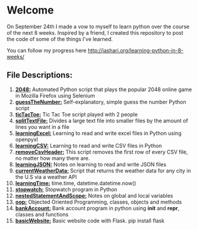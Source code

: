 # Welcome 
On September 24th I made a vow to myself to learn python over the course of the next 8 weeks. Inspired by a friend, I created this repository to post the code of some of the things I've learned. 

You can follow my progress here http://jashari.org/learning-python-in-8-weeks/

## File Descriptions:
1. **[2048:](https://github.com/romarioj/learning-python/blob/master/2048.py)**               Automated Python script that plays the popular 2048 online game in Mozilla Firefox using Selenium
2. **[guessTheNumber:](https://github.com/romarioj/learning-python/blob/master/guessTheNumber.py)**     Self-explanatory, simple guess the number Python script
3. **[ticTacToe:](https://github.com/romarioj/learning-python/blob/master/ticTacToe.py)**          Tic Tac Toe script played with 2 people
4. **[splitTextFile:](https://github.com/romarioj/learning-python/blob/master/splitTextFile.py)**      Divides a large text file into smaller files by the amount of lines you want in a file
5. **[learningExcel:](https://github.com/romarioj/learning-python/blob/master/learningExcel.py)**      Learning to read and write excel files in Python using openpyxl
6. **[learningCSV:](https://github.com/romarioj/learning-python/blob/master/learningCSV.py)**        Learning to read and write CSV files in Python
7. **[removeCsvHeader:](https://github.com/romarioj/learning-python/blob/master/removeCsvHeader.py)**    This script removes the first row of every CSV file, no matter how many there are. 
8. **[learningJSON:](https://github.com/romarioj/learning-python/blob/master/learningJSON.py)** Notes on learning to read and write JSON files
9. **[currentWeatherData:](https://github.com/romarioj/learning-python/blob/master/currentWeatherData.py)** Script that returns the weather data for any city in the U.S via a weather API
10. **[learningTime:](https://github.com/romarioj/learning-python/blob/master/learningTime.py)** time.time, datetime.datetime.now()
11. **[stopwatch:](https://github.com/romarioj/learning-python/blob/master/stopwatch.py)** Stopwatch program in Python
12. **[nestedStatementAndScope:](https://github.com/romarioj/learning-python/blob/master/nestedStatementsAndScope.py)** Notes on global and local variables
13. **[oop:](https://github.com/romarioj/learning-python/blob/master/oop.py)** Objected Oriented Programming, classes, objects and methods
14. **[bankAccount:](https://github.com/romarioj/learning-python/blob/master/bankAccount.py)** Bank account program in python using __init__ and __repr__, classes and functions
15. **[basicWebsite:](https://github.com/romarioj/learning-python/blob/master/basicWebsite.py)** Basic website code with Flask. pip install flask
